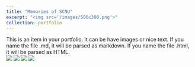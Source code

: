 ```yaml
---
title: "Memories of SCNU"
excerpt: "<img src='/images/500x300.png'>"
collection: portfolio
---
```


This is an item in your portfolio. It can be have images or nice text. If you name the file .md, it will be parsed as markdown. If you name the file .html, it will be parsed as HTML.  
<img src='/images/500x300.png'>
<img src='/images/500x300.png'>
<img src='/images/500x300.png'>
<img src='/images/500x300.png'>
